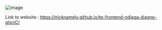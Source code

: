 <!-- TODO: Add screenshot all the page and store it in /public -->
![image](https://github.com/user-attachments/assets/f365c6ee-f3e4-43fe-96ea-94a1ffd88077)

Link to website : https://nicknamely.github.io/tp-frontend-ndiaga-diagne-glsciC/
